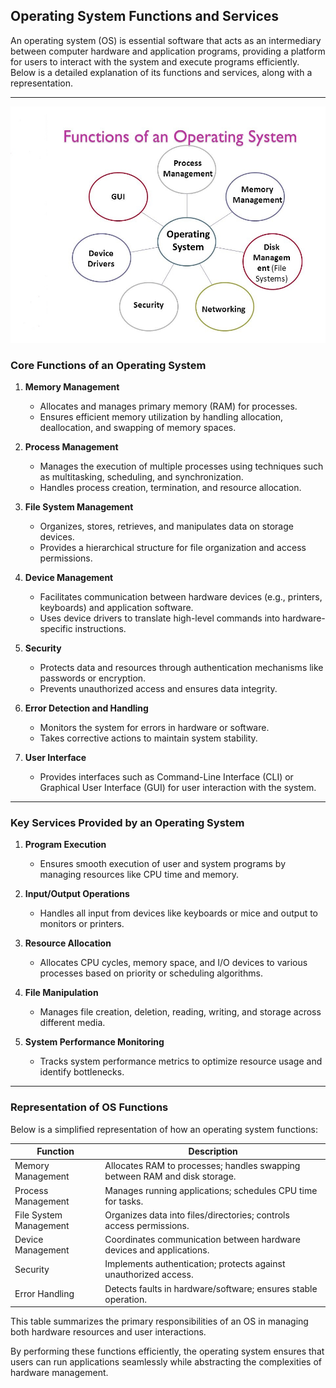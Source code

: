 ## Operating System Functions and Services

An operating system (OS) is essential software that acts as an intermediary between computer hardware and application programs, providing a platform for users to interact with the system and execute programs efficiently. Below is a detailed explanation of its functions and services, along with a representation.

---

![Functions of an Operating System](./images/functions-of-operating-system.jpg)

### **Core Functions of an Operating System**

1. **Memory Management**

   - Allocates and manages primary memory (RAM) for processes.
   - Ensures efficient memory utilization by handling allocation, deallocation, and swapping of memory spaces.

2. **Process Management**

   - Manages the execution of multiple processes using techniques such as multitasking, scheduling, and synchronization.
   - Handles process creation, termination, and resource allocation.

3. **File System Management**

   - Organizes, stores, retrieves, and manipulates data on storage devices.
   - Provides a hierarchical structure for file organization and access permissions.

4. **Device Management**

   - Facilitates communication between hardware devices (e.g., printers, keyboards) and application software.
   - Uses device drivers to translate high-level commands into hardware-specific instructions.

5. **Security**

   - Protects data and resources through authentication mechanisms like passwords or encryption.
   - Prevents unauthorized access and ensures data integrity.

6. **Error Detection and Handling**

   - Monitors the system for errors in hardware or software.
   - Takes corrective actions to maintain system stability.

7. **User Interface**
   - Provides interfaces such as Command-Line Interface (CLI) or Graphical User Interface (GUI) for user interaction with the system.

---

### **Key Services Provided by an Operating System**

1. **Program Execution**

   - Ensures smooth execution of user and system programs by managing resources like CPU time and memory.

2. **Input/Output Operations**

   - Handles all input from devices like keyboards or mice and output to monitors or printers.

3. **Resource Allocation**

   - Allocates CPU cycles, memory space, and I/O devices to various processes based on priority or scheduling algorithms.

4. **File Manipulation**

   - Manages file creation, deletion, reading, writing, and storage across different media.

5. **System Performance Monitoring**
   - Tracks system performance metrics to optimize resource usage and identify bottlenecks.

---

### **Representation of OS Functions**

Below is a simplified representation of how an operating system functions:

| Function               | Description                                                                |
| ---------------------- | -------------------------------------------------------------------------- |
| Memory Management      | Allocates RAM to processes; handles swapping between RAM and disk storage. |
| Process Management     | Manages running applications; schedules CPU time for tasks.                |
| File System Management | Organizes data into files/directories; controls access permissions.        |
| Device Management      | Coordinates communication between hardware devices and applications.       |
| Security               | Implements authentication; protects against unauthorized access.           |
| Error Handling         | Detects faults in hardware/software; ensures stable operation.             |

This table summarizes the primary responsibilities of an OS in managing both hardware resources and user interactions.

By performing these functions efficiently, the operating system ensures that users can run applications seamlessly while abstracting the complexities of hardware management.
